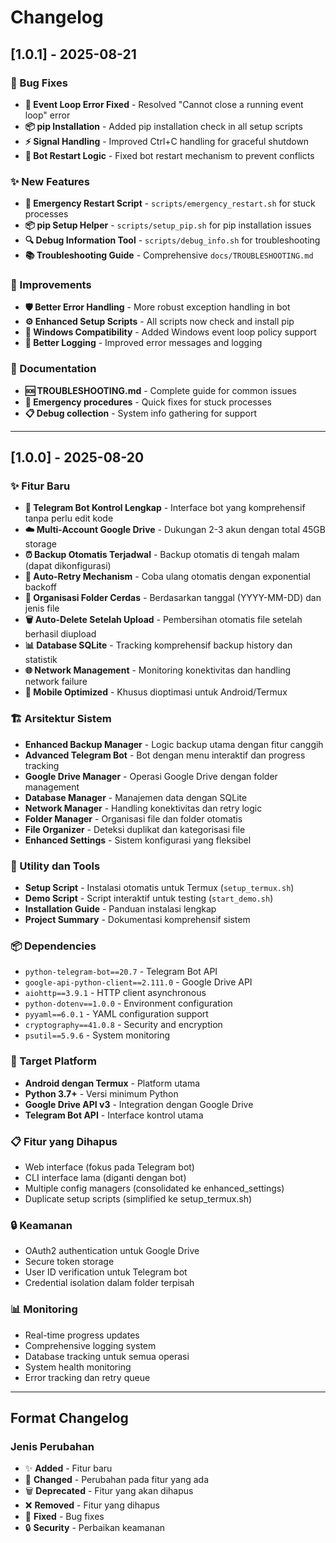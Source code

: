 # Changelog

## [1.0.1] - 2025-08-21

### 🐛 Bug Fixes
- **🔧 Event Loop Error Fixed** - Resolved "Cannot close a running event loop" error
- **📦 pip Installation** - Added pip installation check in all setup scripts
- **⚡ Signal Handling** - Improved Ctrl+C handling for graceful shutdown
- **🔄 Bot Restart Logic** - Fixed bot restart mechanism to prevent conflicts

### ✨ New Features
- **🚨 Emergency Restart Script** - `scripts/emergency_restart.sh` for stuck processes
- **📦 pip Setup Helper** - `scripts/setup_pip.sh` for pip installation issues
- **🔍 Debug Information Tool** - `scripts/debug_info.sh` for troubleshooting
- **📚 Troubleshooting Guide** - Comprehensive `docs/TROUBLESHOOTING.md`

### 🔧 Improvements
- **🛡️ Better Error Handling** - More robust exception handling in bot
- **⚙️ Enhanced Setup Scripts** - All scripts now check and install pip
- **🎯 Windows Compatibility** - Added Windows event loop policy support
- **📝 Better Logging** - Improved error messages and logging

### 📝 Documentation
- **🆘 TROUBLESHOOTING.md** - Complete guide for common issues
- **🔧 Emergency procedures** - Quick fixes for stuck processes
- **📋 Debug collection** - System info gathering for support

---

## [1.0.0] - 2025-08-20

### ✨ Fitur Baru
- **🤖 Telegram Bot Kontrol Lengkap** - Interface bot yang komprehensif tanpa perlu edit kode
- **☁️ Multi-Account Google Drive** - Dukungan 2-3 akun dengan total 45GB storage
- **⏰ Backup Otomatis Terjadwal** - Backup otomatis di tengah malam (dapat dikonfigurasi)
- **🔄 Auto-Retry Mechanism** - Coba ulang otomatis dengan exponential backoff
- **📁 Organisasi Folder Cerdas** - Berdasarkan tanggal (YYYY-MM-DD) dan jenis file
- **🗑️ Auto-Delete Setelah Upload** - Pembersihan otomatis file setelah berhasil diupload
- **📊 Database SQLite** - Tracking komprehensif backup history dan statistik
- **🌐 Network Management** - Monitoring konektivitas dan handling network failure
- **📱 Mobile Optimized** - Khusus dioptimasi untuk Android/Termux

### 🏗️ Arsitektur Sistem
- **Enhanced Backup Manager** - Logic backup utama dengan fitur canggih
- **Advanced Telegram Bot** - Bot dengan menu interaktif dan progress tracking
- **Google Drive Manager** - Operasi Google Drive dengan folder management
- **Database Manager** - Manajemen data dengan SQLite
- **Network Manager** - Handling konektivitas dan retry logic
- **Folder Manager** - Organisasi file dan folder otomatis
- **File Organizer** - Deteksi duplikat dan kategorisasi file
- **Enhanced Settings** - Sistem konfigurasi yang fleksibel

### 🔧 Utility dan Tools
- **Setup Script** - Instalasi otomatis untuk Termux (`setup_termux.sh`)
- **Demo Script** - Script interaktif untuk testing (`start_demo.sh`)
- **Installation Guide** - Panduan instalasi lengkap
- **Project Summary** - Dokumentasi komprehensif sistem

### 📦 Dependencies
- `python-telegram-bot==20.7` - Telegram Bot API
- `google-api-python-client==2.111.0` - Google Drive API
- `aiohttp==3.9.1` - HTTP client asynchronous
- `python-dotenv==1.0.0` - Environment configuration
- `pyyaml==6.0.1` - YAML configuration support
- `cryptography==41.0.8` - Security and encryption
- `psutil==5.9.6` - System monitoring

### 🎯 Target Platform
- **Android dengan Termux** - Platform utama
- **Python 3.7+** - Versi minimum Python
- **Google Drive API v3** - Integration dengan Google Drive
- **Telegram Bot API** - Interface kontrol utama

### 📋 Fitur yang Dihapus
- Web interface (fokus pada Telegram bot)
- CLI interface lama (diganti dengan bot)
- Multiple config managers (consolidated ke enhanced_settings)
- Duplicate setup scripts (simplified ke setup_termux.sh)

### 🔒 Keamanan
- OAuth2 authentication untuk Google Drive
- Secure token storage
- User ID verification untuk Telegram bot
- Credential isolation dalam folder terpisah

### 📊 Monitoring
- Real-time progress updates
- Comprehensive logging system
- Database tracking untuk semua operasi
- System health monitoring
- Error tracking dan retry queue

---

## Format Changelog

### Jenis Perubahan
- ✨ **Added** - Fitur baru
- 🔧 **Changed** - Perubahan pada fitur yang ada
- 🗑️ **Deprecated** - Fitur yang akan dihapus
- ❌ **Removed** - Fitur yang dihapus
- 🐛 **Fixed** - Bug fixes
- 🔒 **Security** - Perbaikan keamanan
